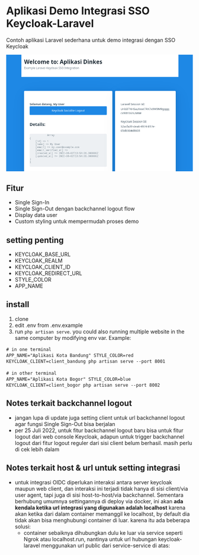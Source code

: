 Aplikasi Demo Integrasi SSO Keycloak-Laravel
============================================

Contoh aplikasi Laravel sederhana untuk demo integrasi dengan SSO Keycloak

![Screenshot](/screenshot.png?raw=true "Screenshot of example demo site")

## Fitur
- Single Sign-In
- Single Sign-Out dengan backchannel logout flow
- Display data user
- Custom styling untuk mempermudah proses demo

## setting penting
- KEYCLOAK_BASE_URL
- KEYCLOAK_REALM
- KEYCLOAK_CLIENT_ID
- KEYCLOAK_REDIRECT_URL
- STYLE_COLOR
- APP_NAME

## install
1. clone
2. edit .env from .env.example
3. run `php artisan serve`. you could also running multiple website in the same computer by modifying env var. Example:

  ```
  # in one terminal
  APP_NAME="Aplikasi Kota Bandung" STYLE_COLOR=red KEYCLOAK_CLIENT=client_bandung php artisan serve --port 8001

  # in other terminal
  APP_NAME="Aplikasi Kota Bogor" STYLE_COLOR=blue KEYCLOAK_CLIENT=client_bogor php artisan serve --port 8002
  ```

## Notes terkait backchannel logout
- jangan lupa di update juga setting client untuk url backchannel logout agar fungsi Single Sign-Out bisa berjalan
- per 25 Juli 2022, untuk fitur backchannel logout baru bisa untuk fitur logout dari web console Keycloak, adapun untuk trigger backchannel logout dari fitur logout reguler dari sisi client belum berhasil. masih perlu di cek lebih dalam

## Notes terkait host & url untuk setting integrasi
- untuk integrasi OIDC diperlukan interaksi antara server keycloak maupun web client, dan interaksi ini terjadi tidak hanya di sisi client/via user agent, tapi juga di sisi host-to-host/via backchannel. Sementara berhubung umumnya settingannya di deploy via docker, ini akan **ada kendala ketika url integrasi yang digunakan adalah localhost** karena akan ketika dari dalam container memanggil ke localhost, by default dia tidak akan bisa menghubungi container di luar. karena itu ada beberapa solusi:
    - container sebaiknya dihubungkan dulu ke luar via service seperti Ngrok atau localhost.run, nantinya untuk url hubungan keycloak-laravel menggunakan url public dari service-service di atas:
